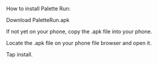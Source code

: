 How to install Palette Run:


Download PaletteRun.apk

If not yet on your phone, copy the .apk file into your phone.

Locate the .apk file on your phone file browser and open it.

Tap install.